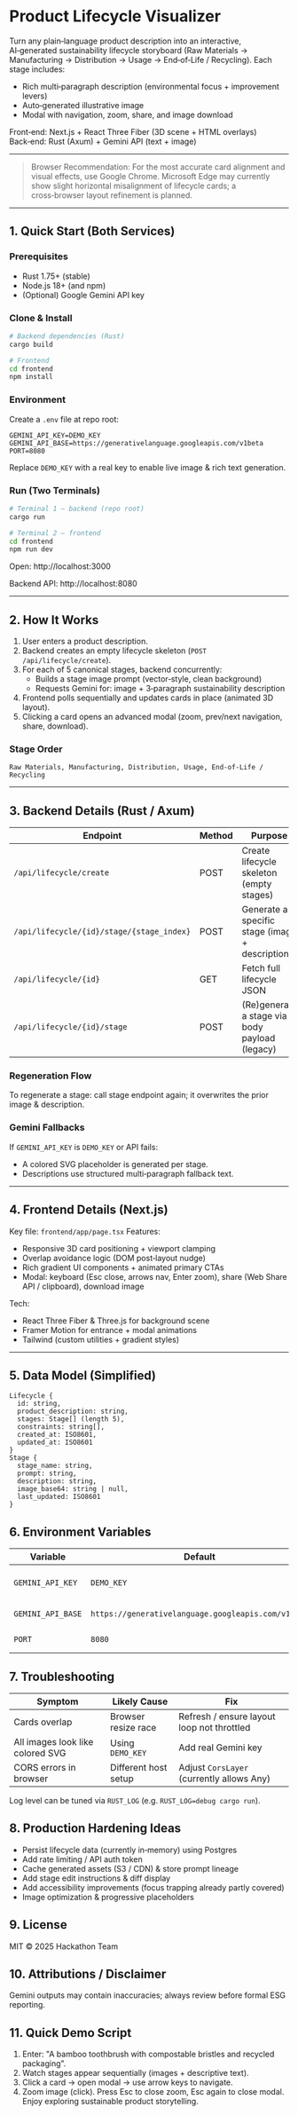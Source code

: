 # Product Lifecycle Visualizer

Turn any plain‑language product description into an interactive, AI‑generated sustainability lifecycle storyboard (Raw Materials → Manufacturing → Distribution → Usage → End‑of‑Life / Recycling). Each stage includes: 
- Rich multi‑paragraph description (environmental focus + improvement levers)
- Auto‑generated illustrative image
- Modal with navigation, zoom, share, and image download

Front‑end: Next.js + React Three Fiber (3D scene + HTML overlays)
Back‑end: Rust (Axum) + Gemini API (text + image)

---
> Browser Recommendation: For the most accurate card alignment and visual effects, use Google Chrome. Microsoft Edge may currently show slight horizontal misalignment of lifecycle cards; a cross‑browser layout refinement is planned.

---
## 1. Quick Start (Both Services)
### Prerequisites
- Rust 1.75+ (stable)  
- Node.js 18+ (and npm)  
- (Optional) Google Gemini API key

### Clone & Install
```bash
# Backend dependencies (Rust)
cargo build

# Frontend
cd frontend
npm install
```

### Environment
Create a `.env` file at repo root:
```
GEMINI_API_KEY=DEMO_KEY
GEMINI_API_BASE=https://generativelanguage.googleapis.com/v1beta
PORT=8080
```
Replace `DEMO_KEY` with a real key to enable live image & rich text generation.

### Run (Two Terminals)
```bash
# Terminal 1 – backend (repo root)
cargo run

# Terminal 2 – frontend
cd frontend
npm run dev
```
Open: http://localhost:3000

Backend API: http://localhost:8080

---
## 2. How It Works
1. User enters a product description.
2. Backend creates an empty lifecycle skeleton (`POST /api/lifecycle/create`).
3. For each of 5 canonical stages, backend concurrently:
   - Builds a stage image prompt (vector‑style, clean background)
   - Requests Gemini for: image + 3‑paragraph sustainability description
4. Frontend polls sequentially and updates cards in place (animated 3D layout).
5. Clicking a card opens an advanced modal (zoom, prev/next navigation, share, download).

### Stage Order
`Raw Materials, Manufacturing, Distribution, Usage, End-of-Life / Recycling`

---
## 3. Backend Details (Rust / Axum)
| Endpoint | Method | Purpose |
|----------|--------|---------|
| `/api/lifecycle/create` | POST | Create lifecycle skeleton (empty stages) |
| `/api/lifecycle/{id}/stage/{stage_index}` | POST | Generate a specific stage (image + description) |
| `/api/lifecycle/{id}` | GET | Fetch full lifecycle JSON |
| `/api/lifecycle/{id}/stage` | POST | (Re)generate a stage via body payload (legacy) |

### Regeneration Flow
To regenerate a stage: call stage endpoint again; it overwrites the prior image & description.

### Gemini Fallbacks
If `GEMINI_API_KEY` is `DEMO_KEY` or API fails:
- A colored SVG placeholder is generated per stage.
- Descriptions use structured multi‑paragraph fallback text.

---
## 4. Frontend Details (Next.js)
Key file: `frontend/app/page.tsx`
Features:
- Responsive 3D card positioning + viewport clamping
- Overlap avoidance logic (DOM post‑layout nudge)
- Rich gradient UI components + animated primary CTAs
- Modal: keyboard (Esc close, arrows nav, Enter zoom), share (Web Share API / clipboard), download image

Tech:
- React Three Fiber & Three.js for background scene
- Framer Motion for entrance + modal animations
- Tailwind (custom utilities + gradient styles)

---
## 5. Data Model (Simplified)
```jsonc
Lifecycle {
  id: string,
  product_description: string,
  stages: Stage[] (length 5),
  constraints: string[],
  created_at: ISO8601,
  updated_at: ISO8601
}
Stage {
  stage_name: string,
  prompt: string,
  description: string,
  image_base64: string | null,
  last_updated: ISO8601
}
```

## 6. Environment Variables
| Variable | Default | Notes |
|----------|---------|-------|
| `GEMINI_API_KEY` | `DEMO_KEY` | Real key enables live generation |
| `GEMINI_API_BASE` | `https://generativelanguage.googleapis.com/v1beta` | Override for proxy/testing |
| `PORT` | `8080` | Backend port |

## 7. Troubleshooting
| Symptom | Likely Cause | Fix |
|---------|-------------|-----|
| Cards overlap | Browser resize race | Refresh / ensure layout loop not throttled |
| All images look like colored SVG | Using `DEMO_KEY` | Add real Gemini key |
| CORS errors in browser | Different host setup | Adjust `CorsLayer` (currently allows Any) |

Log level can be tuned via `RUST_LOG` (e.g. `RUST_LOG=debug cargo run`).

## 8. Production Hardening Ideas
- Persist lifecycle data (currently in‑memory) using Postgres
- Add rate limiting / API auth token
- Cache generated assets (S3 / CDN) & store prompt lineage
- Add stage edit instructions & diff display
- Add accessibility improvements (focus trapping already partly covered)
- Image optimization & progressive placeholders

## 9. License
MIT © 2025 Hackathon Team

## 10. Attributions / Disclaimer
Gemini outputs may contain inaccuracies; always review before formal ESG reporting.

## 11. Quick Demo Script
1. Enter: "A bamboo toothbrush with compostable bristles and recycled packaging".
2. Watch stages appear sequentially (images + descriptive text).
3. Click a card → open modal → use arrow keys to navigate.
4. Zoom image (click). Press Esc to close zoom, Esc again to close modal.
Enjoy exploring sustainable product storytelling.


